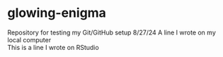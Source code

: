 # glowing-enigma
Repository for testing my Git/GitHub setup 8/27/24
A line I wrote on my local computer  
This is a line I wrote on RStudio